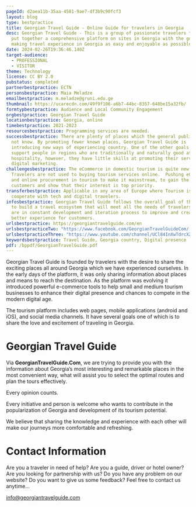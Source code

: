 ```yaml
---
pageId: d2aea11b-35aa-4581-9ae7-df3b9c90fcf3
layout: blog
type: bestpractice
title: Georgian Travel Guide - Online Guide for travelers in Georgia
desc: Georgian Travel Guide - This is a group of passionate travelers that have
  put together a comprehensive platform on sites in Georgia with the goal of
  making travel experience in Georgia as easy and enjoyable as possible.
date: 2024-02-26T19:36:46.140Z
target-audience:
  - PROFESSIONAL
  - VISITOR
theme: Technology
license: CC BY 2.0
pubstatus: completed
partnerbestpractice: ECTN
personsbestpractice: Maia Meladze
emailbestpractice: m.meladze@gruni.edu.ge
thumbnail: https://ucarecdn.com/49f9f106-a6b7-44bc-8357-648be15a32fb/
formtypbestpractice: Audience and Local Community Engagement
orgbestpractice: Georgian Travel Guide
locationbestpractice: Georgia, online
timebestpractice: 2021-2023
resourcesbestpractice: Programming services are needed.
successbestpractice: There are plenty of places which the general public does
  not know. By promoting fewer known places, Georgian Travel Guide is
  introducing new ways of experiencing country. One of the other goals is to
  support people in regions who are traditionally and naturally good at
  hospitality, however, they have little skills at promoting their service or
  digital marketing.
challengesbestpractice: The eCommerce in domestic tourism is quite new.
  Travelers are not used to buying tourism services online.  Pushing eCommerce
  and online procurement in tourism to make it mainstream, to gain the trust of
  customers and show that their interest is top priority.
transferbestpractice: Applicable in any area of Europe where Tourism is ready to
  cooperate with tech and digital travelers.
infosbestpractice: Georgian Travel Guide follows the overall goal of the company
  to build a travel ecosystem that will meet all the needs of travelers. They
  are in constant development and iteration process to improve and create a
  better experience for customers.
urlsbestpractice: https://georgiantravelguide.com/en
urlsbestpracticeTwo: "https://www.facebook.com/GeorgianTravelGuideCom/ "
urlsbestpracticeThree: "https://www.youtube.com/channel/UCl84InXwTdrcXZyR04LzUSA "
keywordsbestpractice: Travel Guide, Georgia country, Digital presence
pdf: /bppdf/GeorgianTravelGuide.pdf
---
```

Georgian Travel Guide is founded by travelers with the desire to share the exciting places all around Georgia which we have experienced ourselves. In the early days of the platform, it was only sharing information about places and means to reach the destination. As the platform was evolving it introduced powerful e-commerce tools to help small and medium tourism businesses to enhance their digital presence and chances to compete in the modern digital age.

The tourism platform includes web pages, mobile applications (android and iOS), and social media channels. It have several goals one of which is to share the love and excitement of traveling in Georgia. 

# Georgian Travel Guide

Via **GeorgianTravelGuide.Com**, we are trying to provide you with the information about Georgia’s most interesting and remarkable places in the most convenient way, what will assist you to select the optimal routes and plan the tours effectively.

Every opinion counts.

Every initiative and person is welcome who wants to contribute in the popularization of Georgia and development of its tourism potential.

We believe that sharing the knowledge and experience with each other will make our journeys more comfortable and refreshing.

# Contact Information

Are you a traveler in need of help? Are you a guide, driver or hotel owner? Are you looking for partnership with us? Do you have any problem on our website? Do you want to give us some feedback? Feel free to contact us anytime...

info@georgiantravelguide.com